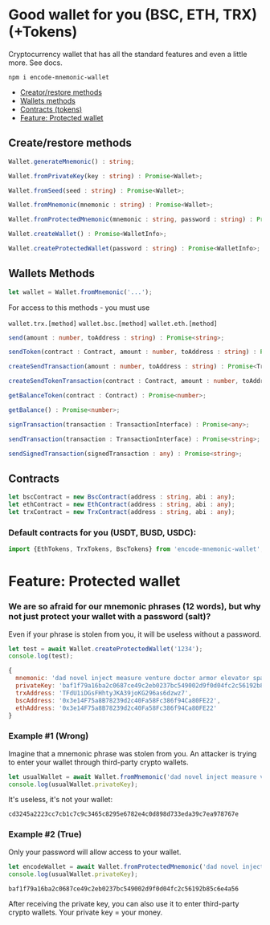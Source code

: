 # Good wallet for you (BSC, ETH, TRX) (+Tokens)
Cryptocurrency wallet that has all the standard features and even a little more. See docs.
```
npm i encode-mnemonic-wallet
```

- [Creator/restore methods](#main)
- [Wallets methods](#methods)
- [Contracts (tokens)](#contracts)
- [Feature: Protected wallet](#feature)

<a name="main"></a>
## Create/restore methods
```typescript
Wallet.generateMnemonic() : string;
```
```typescript
Wallet.fromPrivateKey(key : string) : Promise<Wallet>;
```
```typescript
Wallet.fromSeed(seed : string) : Promise<Wallet>;
```
```typescript
Wallet.fromMnemonic(mnemonic : string) : Promise<Wallet>;
```
```typescript
Wallet.fromProtectedMnemonic(mnemonic : string, password : string) : Promise<Wallet>;
```
```typescript
Wallet.createWallet() : Promise<WalletInfo>;
```
```typescript
Wallet.createProtectedWallet(password : string) : Promise<WalletInfo>;
```


<a name="methods"></a>
## Wallets Methods
```typescript
let wallet = Wallet.fromMnemonic('...');
```
For access to this methods - you must use

``wallet.trx.[method]``
``wallet.bsc.[method]`` 
``wallet.eth.[method]``

```typescript
send(amount : number, toAddress : string) : Promise<string>;
```
```typescript
sendToken(contract : Contract, amount : number, toAddress : string) : Promise<string>;
```
```typescript
createSendTransaction(amount : number, toAddress : string) : Promise<TransactionInterface>;
```
```typescript
createSendTokenTransaction(contract : Contract, amount : number, toAddress : string) : Promise<TransactionInterface>;
```
```typescript
getBalanceToken(contract : Contract) : Promise<number>;
```
```typescript
getBalance() : Promise<number>;
```
```typescript
signTransaction(transaction : TransactionInterface) : Promise<any>;
```
```typescript
sendTransaction(transaction : TransactionInterface) : Promise<string>;
```
```typescript
sendSignedTransaction(signedTransaction : any) : Promise<string>;
```

<a name="contracts"></a>
## Contracts

```typescript
let bscContract = new BscContract(address : string, abi : any);
let ethContract = new EthContract(address : string, abi : any);
let trxContract = new TrxContract(address : string, abi : any);
```

### Default contracts for you (USDT, BUSD, USDC):
```typescript
import {EthTokens, TrxTokens, BscTokens} from 'encode-mnemonic-wallet';
```

<a name="feature"></a>
# Feature: Protected wallet
### We are so afraid for our mnemonic phrases (12 words), but why not just protect your wallet with a password (salt)?
Even if your phrase is stolen from you, it will be useless without a password.

```javascript
let test = await Wallet.createProtectedWallet('1234');
console.log(test);
```

```javascript
{
  mnemonic: 'dad novel inject measure venture doctor armor elevator spare debris pizza call',
  privateKey: 'baf1f79a16ba2c0687ce49c2eb0237bc549002d9f0d04fc2c56192b85c6e4a56',
  trxAddress: 'TFdU1iDGsFHhtyJKA39joKG296as6dzwz7',
  bscAddress: '0x3e14F75a8B78239d2c40Fa58Fc386f94Ca80FE22',
  ethAddress: '0x3e14F75a8B78239d2c40Fa58Fc386f94Ca80FE22'
}
```
### Example #1 (Wrong)
Imagine that a mnemonic phrase was stolen from you. An attacker is trying to enter your wallet through third-party crypto wallets.

```javascript
let usualWallet = await Wallet.fromMnemonic('dad novel inject measure venture doctor armor elevator spare debris pizza call');
console.log(usualWallet.privateKey);
```

It's useless, it's not your wallet:
```
cd3245a2223cc7cb1c7c9c3465c8295e6782e4c0d898d733eda39c7ea978767e
```

### Example #2 (True)
Only your password will allow access to your wallet.
```javascript
let encodeWallet = await Wallet.fromProtectedMnemonic('dad novel inject measure venture doctor armor elevator spare debris pizza call', '1234');
console.log(usualWallet.privateKey);
```

```
baf1f79a16ba2c0687ce49c2eb0237bc549002d9f0d04fc2c56192b85c6e4a56
```
After receiving the private key, you can also use it to enter third-party crypto wallets. Your private key = your money.
